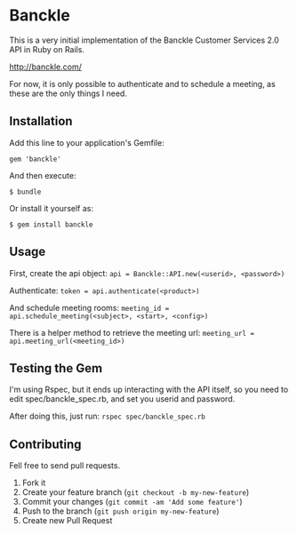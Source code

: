 # Banckle

This is a very initial implementation of the Banckle Customer Services
2.0 API in Ruby on Rails.

http://banckle.com/

For now, it is only possible to authenticate and to schedule a meeting,
as these are the only things I need.


## Installation

Add this line to your application's Gemfile:

    gem 'banckle'

And then execute:

    $ bundle

Or install it yourself as:

    $ gem install banckle

## Usage

First, create the api object:
```api = Banckle::API.new(<userid>, <password>)```

Authenticate:
```token = api.authenticate(<product>)```

And schedule meeting rooms:
```meeting_id = api.schedule_meeting(<subject>, <start>, <config>)```

There is a helper method to retrieve the meeting url:
```meeting_url = api.meeting_url(<meeting_id>)```


## Testing the Gem

I'm using Rspec, but it ends up interacting with the API itself, so you
need to edit spec/banckle_spec.rb, and set you userid and password.

After doing this, just run: ```rspec spec/banckle_spec.rb```


## Contributing

Fell free to send pull requests.

1. Fork it
2. Create your feature branch (`git checkout -b my-new-feature`)
3. Commit your changes (`git commit -am 'Add some feature'`)
4. Push to the branch (`git push origin my-new-feature`)
5. Create new Pull Request
